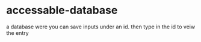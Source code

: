 # accessable-database
a database were you can save inputs under an id. then type in the id to veiw the entry
